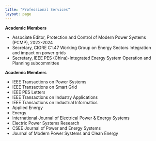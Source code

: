 ```yaml
---
title: "Professional Services"
layout: page
---
```


**Academic Members** 
* Associate Editor, Protection and Control of Modern Power Systems \(PCMP\), 2022\-2024
* Secretary, CIGRE C1\.47 Working Group on Energy Sectors Integration and impact on power grids
* Secretary, IEEE PES \(China\)\-Integrated Energy System Operation and Planning subcommittee

**Academic Members** 
* IEEE Transactions on Power Systems
* IEEE Transactions on Smart Grid
* IEEE PES Letters
* IEEE Transactions on Industry Applications
* IEEE Transactions on Industrial Informatics
* Applied Energy
* Energy
* International Journal of Electrical Power & Energy Systems
* Electric Power Systems Research
* CSEE Journal of Power and Energy Systems
* Journal of Modern Power Systems and Clean Energy
